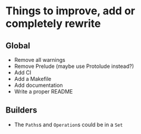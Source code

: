 # Things to improve, add or completely rewrite


## Global
 - Remove all warnings
 - Remove Prelude (maybe use Protolude instead?)
 - Add CI
 - Add a Makefile
 - Add documentation
 - Write a proper README


 ## Builders
 - The `Paths`s and `Operation`s could be in a `Set`
